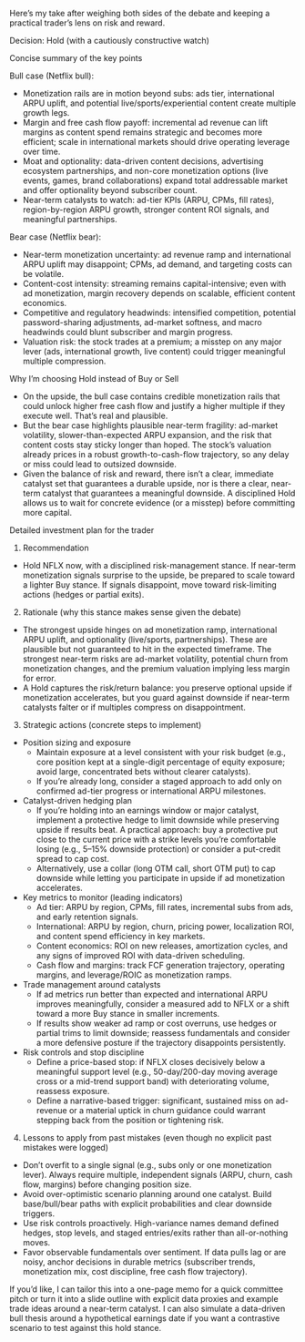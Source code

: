 Here’s my take after weighing both sides of the debate and keeping a practical trader’s lens on risk and reward.

Decision: Hold (with a cautiously constructive watch)

Concise summary of the key points

Bull case (Netflix bull):
- Monetization rails are in motion beyond subs: ads tier, international ARPU uplift, and potential live/sports/experiential content create multiple growth legs.
- Margin and free cash flow payoff: incremental ad revenue can lift margins as content spend remains strategic and becomes more efficient; scale in international markets should drive operating leverage over time.
- Moat and optionality: data-driven content decisions, advertising ecosystem partnerships, and non-core monetization options (live events, games, brand collaborations) expand total addressable market and offer optionality beyond subscriber count.
- Near-term catalysts to watch: ad-tier KPIs (ARPU, CPMs, fill rates), region-by-region ARPU growth, stronger content ROI signals, and meaningful partnerships.

Bear case (Netflix bear):
- Near-term monetization uncertainty: ad revenue ramp and international ARPU uplift may disappoint; CPMs, ad demand, and targeting costs can be volatile.
- Content-cost intensity: streaming remains capital-intensive; even with ad monetization, margin recovery depends on scalable, efficient content economics.
- Competitive and regulatory headwinds: intensified competition, potential password-sharing adjustments, ad-market softness, and macro headwinds could blunt subscriber and margin progress.
- Valuation risk: the stock trades at a premium; a misstep on any major lever (ads, international growth, live content) could trigger meaningful multiple compression.

Why I’m choosing Hold instead of Buy or Sell

- On the upside, the bull case contains credible monetization rails that could unlock higher free cash flow and justify a higher multiple if they execute well. That’s real and plausible.
- But the bear case highlights plausible near-term fragility: ad-market volatility, slower-than-expected ARPU expansion, and the risk that content costs stay sticky longer than hoped. The stock’s valuation already prices in a robust growth-to-cash-flow trajectory, so any delay or miss could lead to outsized downside.
- Given the balance of risk and reward, there isn’t a clear, immediate catalyst set that guarantees a durable upside, nor is there a clear, near-term catalyst that guarantees a meaningful downside. A disciplined Hold allows us to wait for concrete evidence (or a misstep) before committing more capital.

Detailed investment plan for the trader

1) Recommendation
- Hold NFLX now, with a disciplined risk-management stance. If near-term monetization signals surprise to the upside, be prepared to scale toward a lighter Buy stance. If signals disappoint, move toward risk-limiting actions (hedges or partial exits).

2) Rationale (why this stance makes sense given the debate)
- The strongest upside hinges on ad monetization ramp, international ARPU uplift, and optionality (live/sports, partnerships). These are plausible but not guaranteed to hit in the expected timeframe. The strongest near-term risks are ad-market volatility, potential churn from monetization changes, and the premium valuation implying less margin for error.
- A Hold captures the risk/return balance: you preserve optional upside if monetization accelerates, but you guard against downside if near-term catalysts falter or if multiples compress on disappointment.

3) Strategic actions (concrete steps to implement)
- Position sizing and exposure
  - Maintain exposure at a level consistent with your risk budget (e.g., core position kept at a single-digit percentage of equity exposure; avoid large, concentrated bets without clearer catalysts).
  - If you’re already long, consider a staged approach to add only on confirmed ad-tier progress or international ARPU milestones.
- Catalyst-driven hedging plan
  - If you’re holding into an earnings window or major catalyst, implement a protective hedge to limit downside while preserving upside if results beat. A practical approach: buy a protective put close to the current price with a strike levels you’re comfortable losing (e.g., 5–15% downside protection) or consider a put-credit spread to cap cost.
  - Alternatively, use a collar (long OTM call, short OTM put) to cap downside while letting you participate in upside if ad monetization accelerates.
- Key metrics to monitor (leading indicators)
  - Ad tier: ARPU by region, CPMs, fill rates, incremental subs from ads, and early retention signals.
  - International: ARPU by region, churn, pricing power, localization ROI, and content spend efficiency in key markets.
  - Content economics: ROI on new releases, amortization cycles, and any signs of improved ROI with data-driven scheduling.
  - Cash flow and margins: track FCF generation trajectory, operating margins, and leverage/ROIC as monetization ramps.
- Trade management around catalysts
  - If ad metrics run better than expected and international ARPU improves meaningfully, consider a measured add to NFLX or a shift toward a more Buy stance in smaller increments.
  - If results show weaker ad ramp or cost overruns, use hedges or partial trims to limit downside; reassess fundamentals and consider a more defensive posture if the trajectory disappoints persistently.
- Risk controls and stop discipline
  - Define a price-based stop: if NFLX closes decisively below a meaningful support level (e.g., 50-day/200-day moving average cross or a mid-trend support band) with deteriorating volume, reassess exposure.
  - Define a narrative-based trigger: significant, sustained miss on ad-revenue or a material uptick in churn guidance could warrant stepping back from the position or tightening risk.

4) Lessons to apply from past mistakes (even though no explicit past mistakes were logged)
- Don’t overfit to a single signal (e.g., subs only or one monetization lever). Always require multiple, independent signals (ARPU, churn, cash flow, margins) before changing position size.
- Avoid over-optimistic scenario planning around one catalyst. Build base/bull/bear paths with explicit probabilities and clear downside triggers.
- Use risk controls proactively. High-variance names demand defined hedges, stop levels, and staged entries/exits rather than all-or-nothing moves.
- Favor observable fundamentals over sentiment. If data pulls lag or are noisy, anchor decisions in durable metrics (subscriber trends, monetization mix, cost discipline, free cash flow trajectory).

If you’d like, I can tailor this into a one-page memo for a quick committee pitch or turn it into a slide outline with explicit data proxies and example trade ideas around a near-term catalyst. I can also simulate a data-driven bull thesis around a hypothetical earnings date if you want a contrastive scenario to test against this hold stance.